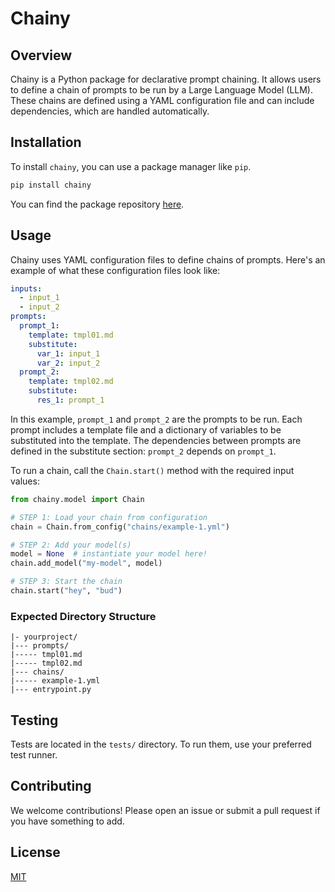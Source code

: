 # Chainy

## Overview

Chainy is a Python package for declarative prompt chaining.
It allows users to define a chain of prompts to be run by a Large Language Model (LLM).
These chains are defined using a YAML configuration file and can include dependencies, which are handled automatically.

## Installation

To install `chainy`, you can use a package manager like `pip`.

```bash
pip install chainy
```

You can find the package repository [here](https://pypi.org/project/chainy/).

## Usage

Chainy uses YAML configuration files to define chains of prompts.
Here's an example of what these configuration files look like:

```yaml
inputs:
  - input_1
  - input_2
prompts:
  prompt_1:
    template: tmpl01.md
    substitute:
      var_1: input_1
      var_2: input_2
  prompt_2:
    template: tmpl02.md
    substitute:
      res_1: prompt_1
```

In this example, `prompt_1` and `prompt_2` are the prompts to be run.
Each prompt includes a template file and a dictionary of variables to be substituted into the template.
The dependencies between prompts are defined in the substitute section: `prompt_2` depends on `prompt_1`.

To run a chain, call the `Chain.start()` method with the required input values:

```python
from chainy.model import Chain

# STEP 1: Load your chain from configuration
chain = Chain.from_config("chains/example-1.yml")

# STEP 2: Add your model(s)
model = None  # instantiate your model here!
chain.add_model("my-model", model)

# STEP 3: Start the chain
chain.start("hey", "bud")
```

### Expected Directory Structure

```
|- yourproject/
|--- prompts/
|----- tmpl01.md
|----- tmpl02.md
|--- chains/
|----- example-1.yml
|--- entrypoint.py
```

## Testing

Tests are located in the `tests/` directory. To run them, use your preferred test runner.

## Contributing

We welcome contributions! Please open an issue or submit a pull request if you have something to add.

## License

[MIT](https://choosealicense.com/licenses/mit/)
